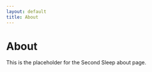 ```yaml
---
layout: default
title: About
---
```

# About

This is the placeholder for the Second Sleep about page.
